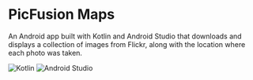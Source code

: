 # PicFusion Maps
An Android app built with Kotlin and Android Studio that downloads and displays a collection of images from Flickr, along with the location where each photo was taken.

![Kotlin](https://img.shields.io/badge/Kotlin-blue?logo=kotlin&logoColor=white)
![Android Studio](https://img.shields.io/badge/Android%20Studio-green?logo=android-studio&logoColor=white)

